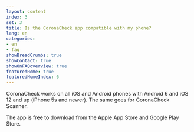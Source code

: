 ```yaml
---
layout: content
index: 3
set: 3
title: Is the CoronaCheck app compatible with my phone?
lang: en
categories:
- en
- faq
showBreadCrumbs: true
showContact: true
showOnFAQoverview: true
featuredHome: true
featuredHomeIndex: 6
---
```

CoronaCheck works on all iOS and Android phones with Android 6 and iOS 12 and up (iPhone 5s and newer). The same goes for CoronaCheck Scanner.

The app is free to download from the Apple App Store and Google Play Store.
